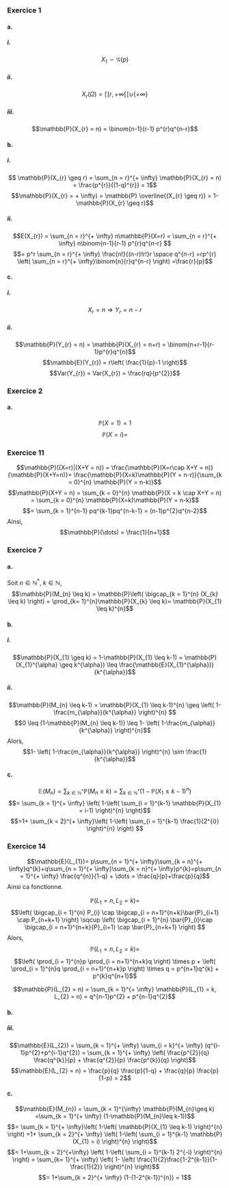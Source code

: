 ### Exercice 1
#### a.
##### i.
$$X_{1} \sim \mathcal{G}(p)$$
##### ii.
$$X_{r}(\Omega) = [\![r, + \infty [\![ \cup \{ + \infty \}$$

##### iii.
$$\mathbb{P}(X_{r} = n) = \binom{n-1}{r-1} p^{r}q^{n-r}$$



#### b.
##### i.
$$ \mathbb{P}(X_{r} \geq r) = \sum_{n = r}^{+ \infty} \mathbb{P}(X_{r} = n) = \frac{p^{r}}{(1-q)^{r}} = 1$$
$$\mathbb{P}(X_{r} = + \infty) = \mathbb{P} \overline{(X_{r} \geq r)} = 1- \mathbb{P}(X_{r} \geq r)$$


##### ii.
$$E(X_{r}) = \sum_{n = r}^{+ \infty} n\mathbb{P}(X=r) = \sum_{n = r}^{+ \infty} n\binom{n-1}{r-1} p^{r}q^{n-r} $$
$$= p^r \sum_{n = r}^{+ \infty} \frac{n!}{(n-r)!r!}r \space q^{n-r} =rp^{r} \left( \sum_{n = r}^{+ \infty}\binom{n}{r}q^{n-r} \right) =\frac{r}{p}$$

#### c.
##### i.
$$X_{r} = n \Rightarrow Y_{r} = n-r$$

##### ii.
$$\mathbb{P}(Y_{r} = n) = \mathbb{P}(X_{r} = n+r) = \binom{n+r-1}{r-1}p^{r}q^{n}$$
$$\mathbb{E}(Y_{r}) = r\left( \frac{1}{p}-1 \right)$$
$$Var(Y_{r}) = Var(X_{r}) = \frac{rq}{p^{2}}$$


### Exercice 2
#### a.
$$\mathbb{P}(X = 1) = 1$$
$$\mathbb{P}\left( X = i \right) = $$


### Exercice 11
$$\mathbb{P}((X=r)|(X+Y = n)) = \frac{\mathbb{P}(X=r\cap X+Y = n)}{\mathbb{P}(X+Y=n)}= \frac{\mathbb{P}(X=k)\mathbb{P}(Y = n-r)}{\sum_{k = 0}^{n} \mathbb{P}(Y = n-k)}$$
$$\mathbb{P}(X+Y = n) = \sum_{k = 0}^{n} \mathbb{P}(X = k \cap X+Y = n) = \sum_{k = 0}^{n} \mathbb{P}(X=k)\mathbb{P}(Y = n-k)$$
$$= \sum_{k = 1}^{n-1} pq^{k-1}pq^{n-k-1} = (n-1)p^{2}q^{n-2}$$
Ainsi, 
$$\mathbb{P}(\dots) = \frac{1}{n+1}$$

### Exercice 7
#### a.
Soit $n \in \mathbb{N}^{*}$, $k \in \mathbb{N}$, 
$$\mathbb{P}(M_{n} \leq k) = \mathbb{P}\left( \bigcap_{k = 1}^{n} (X_{k} \leq k) \right) = \prod_{k= 1}^{n}\mathbb{P}(X_{k} \leq k)= \mathbb{P}(X_{1} \leq k)^{n}$$

#### b.
##### i.
$$\mathbb{P}(X_{1} \geq k) = 1-\mathbb{P}(X_{1} \leq k-1) = \mathbb{P}(X_{1}^{\alpha} \geq k^{\alpha}) \leq \frac{\mathbb{E}(X_{1}^{\alpha})}{k^{\alpha}}$$

##### ii.
$$\mathbb{P}(M_{n} \leq k-1) = \mathbb{P}(X_{1} \leq k-1)^{n} \geq \left( 1- \frac{m_{\alpha}}{k^{\alpha}} \right)^{n} $$
$$0 \leq (1-\mathbb{P}(M_{n} \leq k-1)) \leq  1- \left( 1-\frac{m_{\alpha}}{k^{\alpha}} \right)^{n}$$
Alors, 
$$1- \left( 1-\frac{m_{\alpha}}{k^{\alpha}} \right)^{n} \sim \frac{1}{k^{\alpha}}$$

#### c.
$$\mathbb{E}(M_{n}) = \sum_{k \in \mathbb{N}^{*}} \mathbb{P}(M_{n} \geq k) = \sum_{k \in \mathbb{N}^{*}} (1-\mathbb{P}(X_{1}\leq k-1)^{n})$$
$$= \sum_{k = 1}^{+ \infty} \left( 1-\left( \sum_{i = 1}^{k-1} \mathbb{P}(X_{1} = i-1) \right)^{n} \right)$$
$$=1+ \sum_{k = 2}^{+ \infty}\left( 1-\left( \sum_{i = 1}^{k-1} \frac{1}{2^{i}} \right)^{n} \right) $$


### Exercice 14
$$\mathbb{E}(L_{1})= p\sum_{n = 1}^{+ \infty}\sum_{k = n}^{+ \infty}q^{k}+q\sum_{n = 1}^{+ \infty}\sum_{k = n}^{+ \infty}p^{k}=p\sum_{n = 1}^{+ \infty} \frac{q^{n}}{1-q} + \dots = \frac{q}{p}+\frac{p}{q}$$
Ainsi ca fonctionne.

$$\mathbb{P}(L_{1} = n, L_{2} = k)= $$
$$\left( \bigcap_{i = 1}^{n} P_{i} \cap \bigcap_{i = n+1}^{n+k}\bar{P}_{i+1} \cap P_{n+k+1} \right) \sqcup \left( \bigcap_{i = 1}^{n} \bar{P}_{i}\cap \bigcap_{i = n+1}^{n+k}{P}_{i+1} \cap \bar{P}_{n+k+1} \right) $$
Alors,
$$\mathbb{P}(L_{1} = n, L_{2} = k)=$$
$$\left( \prod_{i = 1}^{n}p \prod_{i = n+1}^{n+k}q \right) \times p + \left( \prod_{i = 1}^{n}q \prod_{i = n+1}^{n+k}p \right) \times q = p^{n+1}q^{k}  + p^{k}q^{n+1}$$

$$\mathbb{P}(L_{2} = n) = \sum_{k = 1}^{+ \infty} \mathbb{P}(L_{1} = k, L_{2} = n) = q^{n-1}p^{2} + p^{n-1}q^{2}$$




#### b.
##### iii.

$$\mathbb{E}(L_{2}) = \sum_{k = 1}^{+ \infty} \sum_{i = k}^{+ \infty} (q^{i-1}p^{2}+p^{i-1}q^{2}) = \sum_{k = 1}^{+ \infty} \left( \frac{p^{2}}{q} \frac{q^{k}}{p} + \frac{q^{2}}{p} \frac{p^{k}}{q} \right)$$
$$\mathbb{E}(L_{2} = n) = \frac{p}{q} \frac{p}{1-q} + \frac{q}{p} \frac{p}{1-p} = 2$$




#### c.
$$\mathbb{E}(M_{n}) = \sum_{k = 1}^{\infty} \mathbb{P}(M_{n}\geq k) =\sum_{k = 1}^{+ \infty} (1-\mathbb{P}(M_{n}\leq k-1))$$
$$= \sum_{k = 1}^{+ \infty}\left( 1-\left( \mathbb{P}(X_{1} \leq k-1) \right)^{n} \right) =1+ \sum_{k = 2}^{+ \infty} \left( 1-\left( \sum_{i = 1}^{k-1} \mathbb{P}(X_{1} = i) \right)^{n} \right)$$
$$= 1+\sum_{k = 2}^{+\infty} \left( 1-\left( \sum_{i = 1}^{k-1} 2^{-i} \right)^{n} \right) = \sum_{k= 1}^{+ \infty} \left( 1- \left( \frac{1}{2}\frac{1-2^{k-1}}{1-\frac{1}{2}} \right)^{n} \right)$$
$$= 1+\sum_{k = 2}^{+ \infty} (1-(1-2^{k-1})^{n}) = 1$$